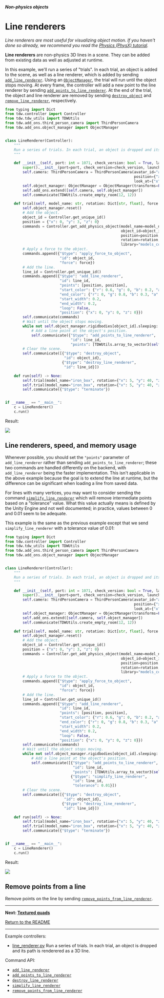 ##### Non-physics objects

# Line renderers

*Line renderers are most useful for visualizing object motion. If you haven't done so already, we recommend you read the [Physics (PhysX) tutorial](../physx/physx.md).*

**Line renderers** are non-physics 3D lines in a scene. They can be added from existing data as well as adjusted at runtime.

In this example, we'll run a series of "trials". In each trial, an object is added to the scene, as well as a line renderer, which is added by sending  [`add_line_renderer`](../../api/command_api.md#add_line_renderer). Using an [`ObjectManager`](../../python/add_ons/object_manager.md), the trial will run until the object stops moving. At every frame, the controller will add a new point to the line renderer by sending [`add_points_to_line_renderer`](../../api/command_api.md#add_points_to_line_renderer). At the end of the trial, the object and line renderer are removed by sending [`destroy_object`](../../api/command_api.md#destroy_object) and [`remove_line_renderer`](../../api/command_api.md#destroy_line_renderer), respectively.

```python
from typing import Dict
from tdw.controller import Controller
from tdw.tdw_utils import TDWUtils
from tdw.add_ons.third_person_camera import ThirdPersonCamera
from tdw.add_ons.object_manager import ObjectManager


class LineRenderer(Controller):
    """
    Run a series of trials. In each trial, an object is dropped and its path is renderered as a 3D line.
    """

    def __init__(self, port: int = 1071, check_version: bool = True, launch_build: bool = True):
        super().__init__(port=port, check_version=check_version, launch_build=launch_build)
        self.camera: ThirdPersonCamera = ThirdPersonCamera(avatar_id="a",
                                                           position={"x": 2.88, "y": 6.34, "z": -2.69},
                                                           look_at={"x": 0, "y": 0, "z": 0})
        self.object_manager: ObjectManager = ObjectManager(transforms=False, rigidbodies=True, bounds=True)
        self.add_ons.extend([self.camera, self.object_manager])
        self.communicate(TDWUtils.create_empty_room(12, 12))

    def trial(self, model_name: str, rotation: Dict[str, float], force: Dict[str, float]) -> None:
        self.object_manager.reset()
        # Add the object.
        object_id = Controller.get_unique_id()
        position = {"x": 0, "y": 3, "z": 0}
        commands = Controller.get_add_physics_object(model_name=model_name,
                                                     object_id=object_id,
                                                     position=position,
                                                     rotation=rotation,
                                                     library="models_core.json")
        # Apply a force to the object.
        commands.append({"$type": "apply_force_to_object",
                         "id": object_id,
                         "force": force})
        # Add the line.
        line_id = Controller.get_unique_id()
        commands.append({"$type": "add_line_renderer",
                         "id": line_id,
                         "points": [position, position],
                         "start_color": {"r": 0.6, "g": 0, "b": 0.2, "a": 1},
                         "end_color": {"r": 0, "g": 0.8, "b": 0.3, "a": 1},
                         "start_width": 0.2,
                         "end_width": 0.2,
                         "loop": False,
                         "position": {"x": 0, "y": 0, "z": 0}})
        self.communicate(commands)
        # Wait until the object stops moving.
        while not self.object_manager.rigidbodies[object_id].sleeping:
            # Add a line point at the object's position.
            self.communicate({"$type": "add_points_to_line_renderer",
                              "id": line_id,
                              "points": [TDWUtils.array_to_vector3(self.object_manager.bounds[object_id].center)]})
        # Clear the scene.
        self.communicate([{"$type": "destroy_object",
                           "id": object_id},
                          {"$type": "destroy_line_renderer",
                           "id": line_id}])

    def run(self) -> None:
        self.trial(model_name="iron_box", rotation={"x": 5, "y": 40, "z": 30}, force={"x": 0.5, "y": 1.5, "z": 0})
        self.trial(model_name="iron_box", rotation={"x": 5, "y": 40, "z": 30}, force={"x": 1.5, "y": 3.5, "z": 0})
        self.communicate({"$type": "terminate"})


if __name__ == "__main__":
    c = LineRenderer()
    c.run()
```

Result:

![](images/line_renderer.gif)

## Line renderers, speed, and memory usage

Whenever possible, you should set the `"points"` parameter of `add_line_renderer` rather than sending `add_points_to_line_renderer`; these two commands are handled differently on the backend, with `add_line_renderer` being the faster implementation. This isn't applicable in the above example because the goal is to extend the line at runtime, but the difference can be significant when loading a line from saved data.

For lines with many vertices, you may want to consider sending the command [`simplify_line_renderer`](../../api/command_api.md#simplify_line_renderer) which will remove intermediate points based on a "tolerance" value. What this value actually means is defined by the Unity Engine and not well documented; in practice, values between 0 and 0.01 seem to be adequate.

This example is the same as the previous example except that we send `simplify_line_renderer` with a tolerance value of 0.01:

```python
from typing import Dict
from tdw.controller import Controller
from tdw.tdw_utils import TDWUtils
from tdw.add_ons.third_person_camera import ThirdPersonCamera
from tdw.add_ons.object_manager import ObjectManager


class LineRenderer(Controller):
    """
    Run a series of trials. In each trial, an object is dropped and its path is renderered as a 3D line.
    """

    def __init__(self, port: int = 1071, check_version: bool = True, launch_build: bool = True):
        super().__init__(port=port, check_version=check_version, launch_build=launch_build)
        self.camera: ThirdPersonCamera = ThirdPersonCamera(avatar_id="a",
                                                           position={"x": 2.88, "y": 6.34, "z": -2.69},
                                                           look_at={"x": 0, "y": 0, "z": 0})
        self.object_manager: ObjectManager = ObjectManager(transforms=False, rigidbodies=True, bounds=True)
        self.add_ons.extend([self.camera, self.object_manager])
        self.communicate(TDWUtils.create_empty_room(12, 12))

    def trial(self, model_name: str, rotation: Dict[str, float], force: Dict[str, float]) -> None:
        self.object_manager.reset()
        # Add the object.
        object_id = Controller.get_unique_id()
        position = {"x": 0, "y": 3, "z": 0}
        commands = Controller.get_add_physics_object(model_name=model_name,
                                                     object_id=object_id,
                                                     position=position,
                                                     rotation=rotation,
                                                     library="models_core.json")
        # Apply a force to the object.
        commands.append({"$type": "apply_force_to_object",
                         "id": object_id,
                         "force": force})
        # Add the line.
        line_id = Controller.get_unique_id()
        commands.append({"$type": "add_line_renderer",
                         "id": line_id,
                         "points": [position, position],
                         "start_color": {"r": 0.6, "g": 0, "b": 0.2, "a": 1},
                         "end_color": {"r": 0, "g": 0.8, "b": 0.3, "a": 1},
                         "start_width": 0.2,
                         "end_width": 0.2,
                         "loop": False,
                         "position": {"x": 0, "y": 0, "z": 0}})
        self.communicate(commands)
        # Wait until the object stops moving.
        while not self.object_manager.rigidbodies[object_id].sleeping:
            # Add a line point at the object's position.
            self.communicate([{"$type": "add_points_to_line_renderer",
                               "id": line_id,
                               "points": [TDWUtils.array_to_vector3(self.object_manager.bounds[object_id].center)]},
                              {"$type": "simplify_line_renderer",
                               "id": line_id,
                               "tolerance": 0.01}])
        # Clear the scene.
        self.communicate([{"$type": "destroy_object",
                           "id": object_id},
                          {"$type": "destroy_line_renderer",
                           "id": line_id}])

    def run(self) -> None:
        self.trial(model_name="iron_box", rotation={"x": 5, "y": 40, "z": 30}, force={"x": 0.5, "y": 1.5, "z": 0})
        self.trial(model_name="iron_box", rotation={"x": 5, "y": 40, "z": 30}, force={"x": 1.5, "y": 3.5, "z": 0})
        self.communicate({"$type": "terminate"})


if __name__ == "__main__":
    c = LineRenderer()
    c.run()
```

Result:

![](images/line_renderer_simplified.gif)

## Remove points from a line

Remove points on the line by sending [`remove_points_from_line_renderer`](../../api/command_api.md#remove_points_from_line_renderer).

***

**Next: [Textured quads](textured_quads.md)**

[Return to the README](../../../README.md)

***

Example controllers:

- [line_renderer.py](https://github.com/threedworld-mit/tdw/blob/master/Python/example_controllers/non_physics/line_renderer.py)  Run a series of trials. In each trial, an object is dropped and its path is renderered as a 3D line.

Command API:

- [`add_line_renderer`](../../api/command_api.md#add_line_renderer)
- [`add_points_to_line_renderer`](../../api/command_api.md#add_points_to_line_renderer)
- [`destroy_line_renderer`](../../api/command_api.md#destroy_line_renderer)
- [`simplify_line_renderer`](../../api/command_api.md#simplify_line_renderer)
- [`remove_points_from_line_renderer`](../../api/command_api.md#remove_points_from_line_renderer)